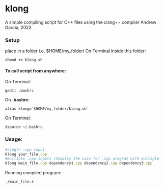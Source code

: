 # klong

A simple compiling script for C++ files using the clang++ compiler
Andrew Garcia, 2022

### Setup

place in a folder i.e. $HOME/my_folder/
On Terminal inside this folder:

```
chmod +x klong.sh
```
#### To call script from anywhere:

On Terminal:

```
gedit .bashrc
```

On **.bashrc**:

```
alias klong=`$HOME/my_folder/klong.sh` 
```
On Terminal:
```
$source ~/.bashrc
```

### Usage:

```ruby
#single .cpp input
klong your_file.cpp
#multiple .cpp inputs (Usually the case for .cpp program with multiple .cpp dependencies)
klong main_file.cpp dependency1.cpp dependency2.cpp dependency3.cpp
```
Running compiled program:
```
./main_file.k
```

